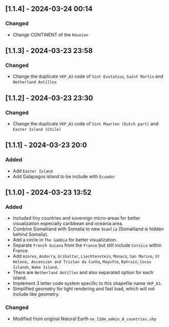  ## [1.1.4] - 2024-03-24 00:14
### Changed
- Change CONTINENT of the `Réunion`

## [1.1.3] - 2024-03-23 23:58
### Changed
- Change the duplicate `VKP_A3` code of `Sint Eustatius`, `Saint Martin` and `Netherland Antilles`

## [1.1.2] - 2024-03-23 23:30
### Changed
- Change the duplicate `VKP_A3` code of `Sint Maarten (Dutch part)` and `Easter Island (Chile)`

## [1.1.1] - 2024-03-23 20:0
### Added
- Add `Easter Island`
- Add Galapagos island to be include with `Ecuador`

## [1.1.0] - 2024-03-23 13:52
### Added
- Included tiny countries and sovereign micro-areas for better visualization especially caribbean and oceania area.
- Combine Somaliland with Somalia to new `Soamlia` (Somaliland is hidden behind Somalia).
- Add a circle in `The Gambia` for better visualization.
- Separate `French Guiana` from the `France` but still include `Corsica` within France.
- Add `Azores`, `Andorra`, `Gribaltar`, `Liechtenstein`, `Monaco`, `San Marino`, `St Helena, Ascension and Tristan da Cunha`, `Mayotte`, `Bahrain`, `Cocos Islands`, `Wake Island`.
- There are `Netherland Antilles` and also separated option for each island.
- Implement 3 letter code system specific to this shapefile name `VKP_A3`.
- Simplified geometry for light rendering and fast load, which will not include like geometry.

### Changed
- Modified from original Natural Earth `ne_110m_admin_0_countries.shp`